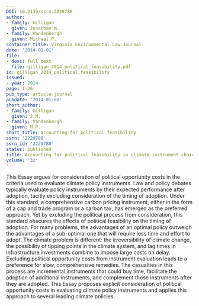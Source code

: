 ```yaml
---
DOI: 10.2139/ssrn.2220788
author:
- family: Gilligan
  given: Jonathan M.
- family: Vandenbergh
  given: Michael P.
container_title: Virginia Environmental Law Journal
date: '2014-01-01'
file:
- desc: full text
  file: gilligan_2014_political_feasibility.pdf
id: gilligan_2014_political_feasibility
issued:
- year: 2014
page: 1-26
pub_type: article-journal
pubdate: '2014-01-01'
short_author:
- family: Gilligan
  given: J.M.
- family: Vandenbergh
  given: M.P.
short_title: Accounting for political feasibility
ssrn: '2220788'
ssrn_id: '2220788'
status: published
title: Accounting for political feasibility in climate instrument choice
volume: '32'
---
```

This Essay argues for consideration of political opportunity costs in the criteria used to evaluate climate policy instruments. Law and policy debates typically evaluate policy instruments by their expected performance after adoption, tacitly excluding consideration of the timing of adoption. Under this standard, a comprehensive carbon pricing instrument, either in the form of a cap and trade program or a carbon tax, has emerged as the preferred approach. Yet by excluding the political process from consideration, this standard obscures the effects of political feasibility on the timing of adoption. For many problems, the advantages of an optimal policy outweigh the advantages of a sub-optimal one that will require less time and effort to adopt. The climate problem is different: the irreversibility of climate change, the possibility of tipping points in the climate system, and lag times in infrastructure investments combine to impose large costs on delay. Excluding political opportunity costs from instrument evaluation leads to a preference for slow, comprehensive remedies. The casualties in this process are incremental instruments that could buy time, facilitate the adoption of additional instruments, and complement those instruments after they are adopted. This Essay proposes explicit consideration of political opportunity costs in evaluating climate policy instruments and applies this approach to several leading climate policies.
